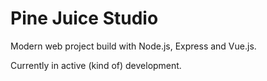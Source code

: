 # Pine Juice Studio

Modern web project build with Node.js, Express and Vue.js.

Currently in active (kind of) development.
